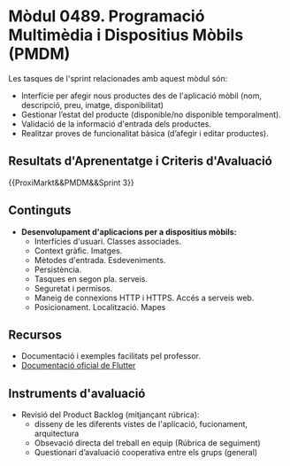 # **Mòdul 0489**. Programació Multimèdia i Dispositius Mòbils (PMDM)

Les tasques de l'sprint relacionades amb aquest mòdul són:

* Interfície per afegir nous productes des de l'aplicació mòbil (nom, descripció, preu, imatge, disponibilitat)
* Gestionar l’estat del producte (disponible/no disponible temporalment).
* Validació de la informació d'entrada dels productes.
* Realitzar proves de funcionalitat bàsica (d’afegir i editar productes).

## Resultats d'Aprenentatge i Criteris d'Avaluació

{{ProxiMarkt&&PMDM&&Sprint 3}}

## Continguts

* **Desenvolupament d'aplicacions per a dispositius mòbils:**
    * Interfícies d'usuari. Classes associades.
    * Context gràfic. Imatges.
    * Mètodes d'entrada. Esdeveniments.
    * Persistència.
    * Tasques en segon pla. serveis.
    * Seguretat i permisos.
    * Maneig de connexions HTTP i HTTPS. Accés a serveis web.
    * Posicionament. Localització. Mapes

## Recursos

* Documentació i exemples facilitats pel professor.
* [Documentació oficial de Flutter](https://docs.flutter.dev/)

## Instruments d'avaluació

* Revisió del Product Backlog (mitjançant rúbrica):  
    * disseny de les diferents vistes de l'aplicació, fucionament, arquitectura
    * Obsevació directa del treball en equip (Rúbrica de seguiment)
    * Questionari d’avaluació cooperativa entre els grups (general)
